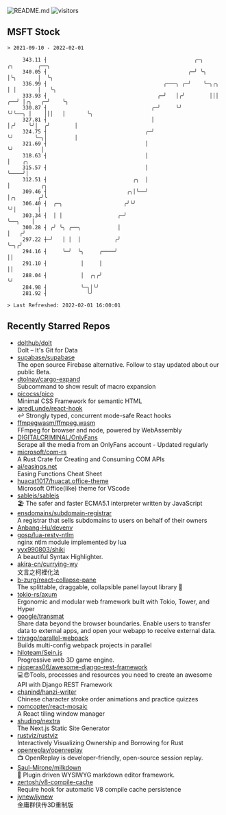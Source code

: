 ![README.md](https://github.com/Gerhut/Gerhut/workflows/README.md/badge.svg)
![visitors](https://visitors.vercel.app/Gerhut/Gerhut?token=8cf69d1f6813d272ef062726b6070c9be4ff72038cfe5a7ded7384a8da65d866)

## MSFT Stock

```
> 2021-09-10 - 2022-02-01

     343.11 ┤                                                ╭─╮            ╭╮        ╭──╮                       
     340.05 ┤                                              ╭─╯ ╰╮           │╰╮       │  ╰╮                      
     336.99 ┤                                      ╭───╮ ╭─╯    ╰─╮╭╮       │ │       │   ╰╮                     
     333.93 ┤                                    ╭─╯   │╭╯        │││    ╭──╯ │╭╮   ╭─╯    ╰╮                    
     330.87 ┤                                  ╭─╯     ╰╯         ╰╯╰──╮ │    │││   │       ╰╮                   
     327.81 ┤                                  │                       │╭╯    ╰╯│  ╭╯        │                   
     324.75 ┤                                ╭─╯                       ╰╯       ╰─╮│         │                   
     321.69 ┤                                │                                    ╰╯         │                   
     318.63 ┤                                │                                               │    ╭╮             
     315.57 ┤                                │                                               ╰────╯│             
     312.51 ┤                            ╭╮  │                                                     │          ╭╮ 
     309.46 ┤                          ╭╮│╰──╯                                                     │╭╮       ╭╯╰ 
     306.40 ┤  ╭─╮                    ╭╯╰╯                                                         ╰╯│       │   
     303.34 ┤  │ │                  ╭─╯                                                              ╰──╮    │   
     300.28 ┤ ╭╯ ╰╮ ╭──╮            │                                                                   │   ╭╯   
     297.22 ┼─╯   │ │  │           ╭╯                                                                   ╰─╮╭╯    
     294.16 ┤     ╰─╯  ╰╮     ╭────╯                                                                      ││     
     291.10 ┤           │     │                                                                           ││     
     288.04 ┤           │  ╭╮╭╯                                                                           ╰╯     
     284.98 ┤           ╰─╮│╰╯                                                                                   
     281.92 ┤             ╰╯                                                                                     

> Last Refreshed: 2022-02-01 16:00:01
```

## Recently Starred Repos

- [dolthub/dolt](https://github.com/dolthub/dolt)  
  Dolt – It's Git for Data
- [supabase/supabase](https://github.com/supabase/supabase)  
  The open source Firebase alternative. Follow to stay updated about our public Beta.
- [dtolnay/cargo-expand](https://github.com/dtolnay/cargo-expand)  
  Subcommand to show result of macro expansion
- [picocss/pico](https://github.com/picocss/pico)  
  Minimal CSS Framework for semantic HTML
- [jaredLunde/react-hook](https://github.com/jaredLunde/react-hook)  
  ↩ Strongly typed, concurrent mode-safe React hooks
- [ffmpegwasm/ffmpeg.wasm](https://github.com/ffmpegwasm/ffmpeg.wasm)  
  FFmpeg for browser and node, powered by WebAssembly
- [DIGITALCRIMINAL/OnlyFans](https://github.com/DIGITALCRIMINAL/OnlyFans)  
  Scrape all the media from an OnlyFans account - Updated regularly
- [microsoft/com-rs](https://github.com/microsoft/com-rs)  
  A Rust Crate for Creating and Consuming COM APIs
- [ai/easings.net](https://github.com/ai/easings.net)  
  Easing Functions Cheat Sheet
- [huacat1017/huacat.office-theme](https://github.com/huacat1017/huacat.office-theme)  
  Microsoft Office(like) theme for VScode
- [sablejs/sablejs](https://github.com/sablejs/sablejs)  
  🏖️ The safer and faster ECMA5.1 interpreter written by JavaScript
- [ensdomains/subdomain-registrar](https://github.com/ensdomains/subdomain-registrar)  
  A registrar that sells subdomains to users on behalf of their owners
- [Anbang-Hu/devenv](https://github.com/Anbang-Hu/devenv)  
- [gosp/lua-resty-ntlm](https://github.com/gosp/lua-resty-ntlm)  
  nginx ntlm module implemented by lua
- [yyx990803/shiki](https://github.com/yyx990803/shiki)  
  A beautiful Syntax Highlighter.
- [akira-cn/currying-wy](https://github.com/akira-cn/currying-wy)  
  文言之柯裡化法
- [b-zurg/react-collapse-pane](https://github.com/b-zurg/react-collapse-pane)  
  The splittable, draggable, collapsible panel layout library 🎉
- [tokio-rs/axum](https://github.com/tokio-rs/axum)  
  Ergonomic and modular web framework built with Tokio, Tower, and Hyper
- [google/transmat](https://github.com/google/transmat)  
  Share data beyond the browser boundaries. Enable users to transfer data to external apps, and open your webapp to receive external data.
- [trivago/parallel-webpack](https://github.com/trivago/parallel-webpack)  
  Builds multi-config webpack projects in parallel
- [hiloteam/Sein.js](https://github.com/hiloteam/Sein.js)  
  Progressive web 3D game engine.
- [nioperas06/awesome-django-rest-framework](https://github.com/nioperas06/awesome-django-rest-framework)  
   💻😍Tools, processes and resources you need to create an awesome API with Django REST Framework
- [chanind/hanzi-writer](https://github.com/chanind/hanzi-writer)  
  Chinese character stroke order animations and practice quizzes
- [nomcopter/react-mosaic](https://github.com/nomcopter/react-mosaic)  
  A React tiling window manager
- [shuding/nextra](https://github.com/shuding/nextra)  
  The Next.js Static Site Generator
- [rustviz/rustviz](https://github.com/rustviz/rustviz)  
  Interactively Visualizing Ownership and Borrowing for Rust
- [openreplay/openreplay](https://github.com/openreplay/openreplay)  
  :tv: OpenReplay is developer-friendly, open-source session replay.
- [Saul-Mirone/milkdown](https://github.com/Saul-Mirone/milkdown)  
  🍼 Plugin driven WYSIWYG  markdown editor framework.
- [zertosh/v8-compile-cache](https://github.com/zertosh/v8-compile-cache)  
  Require hook for automatic V8 compile cache persistence
- [jynew/jynew](https://github.com/jynew/jynew)  
  金庸群侠传3D重制版
